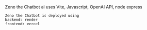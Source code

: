 Zeno the Chatbot ai
    uses Vite, Javascript, OpenAI API, node express

    Zeno the Chatbot is deployed using 
    backend: render
    frontend: vercel